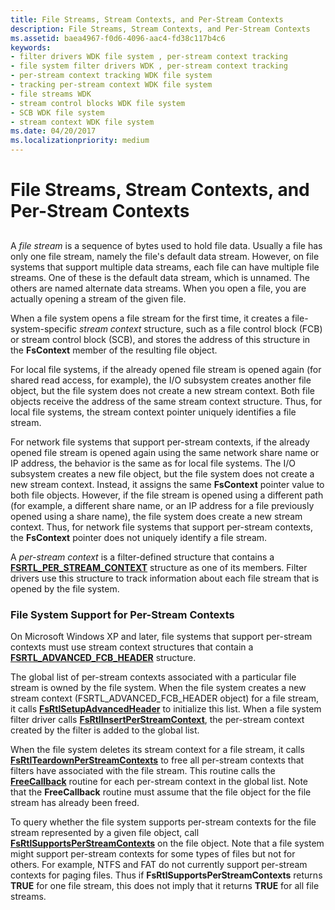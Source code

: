 ```yaml
---
title: File Streams, Stream Contexts, and Per-Stream Contexts
description: File Streams, Stream Contexts, and Per-Stream Contexts
ms.assetid: baea4967-f0d6-4096-aac4-fd38c117b4c6
keywords:
- filter drivers WDK file system , per-stream context tracking
- file system filter drivers WDK , per-stream context tracking
- per-stream context tracking WDK file system
- tracking per-stream context WDK file system
- file streams WDK
- stream control blocks WDK file system
- SCB WDK file system
- stream context WDK file system
ms.date: 04/20/2017
ms.localizationpriority: medium
---
```


# File Streams, Stream Contexts, and Per-Stream Contexts


## <span id="ddk_file_streams_stream_contexts_and_per_stream_contexts_if"></span><span id="DDK_FILE_STREAMS_STREAM_CONTEXTS_AND_PER_STREAM_CONTEXTS_IF"></span>


A *file stream* is a sequence of bytes used to hold file data. Usually a file has only one file stream, namely the file's default data stream. However, on file systems that support multiple data streams, each file can have multiple file streams. One of these is the default data stream, which is unnamed. The others are named alternate data streams. When you open a file, you are actually opening a stream of the given file.

When a file system opens a file stream for the first time, it creates a file-system-specific *stream context* structure, such as a file control block (FCB) or stream control block (SCB), and stores the address of this structure in the **FsContext** member of the resulting file object.

For local file systems, if the already opened file stream is opened again (for shared read access, for example), the I/O subsystem creates another file object, but the file system does not create a new stream context. Both file objects receive the address of the same stream context structure. Thus, for local file systems, the stream context pointer uniquely identifies a file stream.

For network file systems that support per-stream contexts, if the already opened file stream is opened again using the same network share name or IP address, the behavior is the same as for local file systems. The I/O subsystem creates a new file object, but the file system does not create a new stream context. Instead, it assigns the same **FsContext** pointer value to both file objects. However, if the file stream is opened using a different path (for example, a different share name, or an IP address for a file previously opened using a share name), the file system does create a new stream context. Thus, for network file systems that support per-stream contexts, the **FsContext** pointer does not uniquely identify a file stream.

A *per-stream context* is a filter-defined structure that contains a [**FSRTL\_PER\_STREAM\_CONTEXT**](https://msdn.microsoft.com/library/windows/hardware/ff547357) structure as one of its members. Filter drivers use this structure to track information about each file stream that is opened by the file system.

### <span id="File_System_Support_for_Per-Stream_Contexts"></span><span id="file_system_support_for_per-stream_contexts"></span><span id="FILE_SYSTEM_SUPPORT_FOR_PER-STREAM_CONTEXTS"></span>File System Support for Per-Stream Contexts

On Microsoft Windows XP and later, file systems that support per-stream contexts must use stream context structures that contain a [**FSRTL\_ADVANCED\_FCB\_HEADER**](https://docs.microsoft.com/windows-hardware/drivers/ddi/ntifs/ns-ntifs-_fsrtl_advanced_fcb_header) structure.

The global list of per-stream contexts associated with a particular file stream is owned by the file system. When the file system creates a new stream context (FSRTL\_ADVANCED\_FCB\_HEADER object) for a file stream, it calls [**FsRtlSetupAdvancedHeader**](https://msdn.microsoft.com/library/windows/hardware/ff547257) to initialize this list. When a file system filter driver calls [**FsRtlInsertPerStreamContext**](https://msdn.microsoft.com/library/windows/hardware/ff546194), the per-stream context created by the filter is added to the global list.

When the file system deletes its stream context for a file stream, it calls [**FsRtlTeardownPerStreamContexts**](https://msdn.microsoft.com/library/windows/hardware/ff547295) to free all per-stream contexts that filters have associated with the file stream. This routine calls the [**FreeCallback**](https://msdn.microsoft.com/library/windows/hardware/ff547357) routine for each per-stream context in the global list. Note that the **FreeCallback** routine must assume that the file object for the file stream has already been freed.

To query whether the file system supports per-stream contexts for the file stream represented by a given file object, call [**FsRtlSupportsPerStreamContexts**](https://docs.microsoft.com/previous-versions/ff547285(v=vs.85)) on the file object. Note that a file system might support per-stream contexts for some types of files but not for others. For example, NTFS and FAT do not currently support per-stream contexts for paging files. Thus if **FsRtlSupportsPerStreamContexts** returns **TRUE** for one file stream, this does not imply that it returns **TRUE** for all file streams.

 

 




